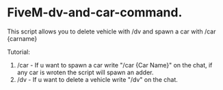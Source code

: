 # FiveM-dv-and-car-command.
This script allows you to delete vehicle with /dv and spawn a car with /car {carname}

Tutorial:

1. /car - If u want to spawn a car write "/car {Car Name}" on the chat, if any car is wroten the script will spawn an adder.
2. /dv - If u want to delete a vehicle write "/dv" on the chat.
